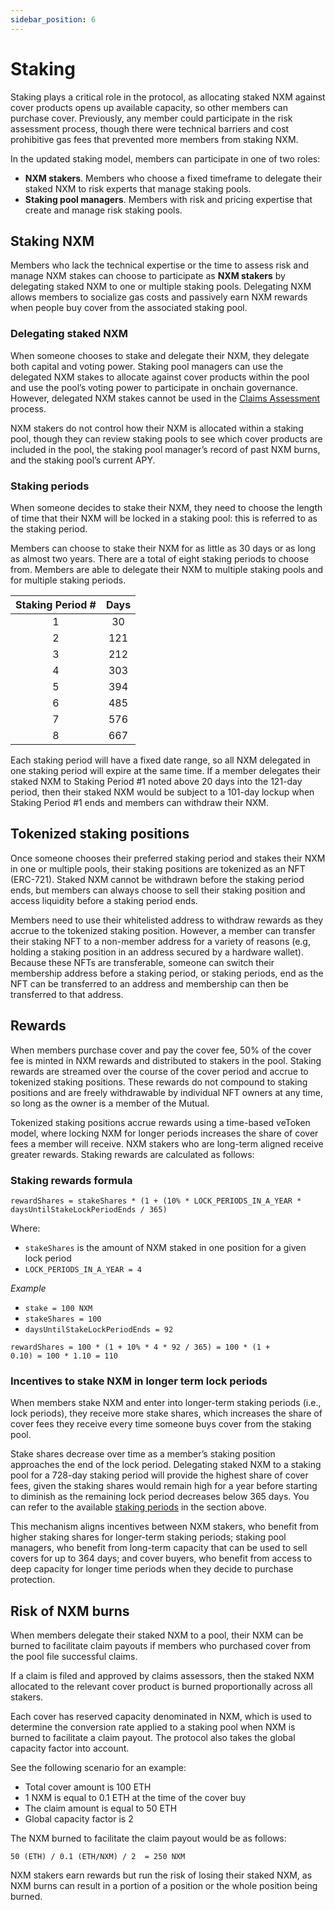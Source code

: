 ```yaml
---
sidebar_position: 6
---
```


# Staking

Staking plays a critical role in the protocol, as allocating staked NXM against cover products opens up available capacity, so other members can purchase cover. Previously, any member could participate in the risk assessment process, though there were technical barriers and cost prohibitive gas fees that prevented more members from staking NXM.

In the updated staking model, members can participate in one of two roles:
* **NXM stakers**. Members who choose a fixed timeframe to delegate their staked NXM to risk experts that manage staking pools.
* **Staking pool managers**. Members with risk and pricing expertise that create and manage risk staking pools.

## Staking NXM

Members who lack the technical expertise or the time to assess risk and manage NXM stakes can choose to participate as **NXM stakers** by delegating staked NXM to one or multiple staking pools. Delegating NXM allows members to socialize gas costs and passively earn NXM rewards when people buy cover from the associated staking pool.

### Delegating staked NXM

When someone chooses to stake and delegate their NXM, they delegate both capital and voting power. Staking pool managers can use the delegated NXM stakes to allocate against cover products within the pool and use the pool’s voting power to participate in onchain governance. However, delegated NXM stakes cannot be used in the [Claims Assessment](/protocol/claims-assessment) process.

NXM stakers do not control how their NXM is allocated within a staking pool, though they can review staking pools to see which cover products are included in the pool, the staking pool manager’s record of past NXM burns, and the staking pool’s current APY.

### Staking periods

When someone decides to stake their NXM, they need to choose the length of time that their NXM will be locked in a staking pool: this is referred to as the staking period.

Members can choose to stake their NXM for as little as 30 days or as long as almost two years. There are a total of eight staking periods to choose from. Members are able to delegate their NXM to multiple staking pools and for multiple staking periods.

| Staking Period # | Days |
| :--------------: | :--: |
| 1                | 30   |
| 2                | 121  |
| 3                | 212  |
| 4                | 303  |
| 5                | 394  |
| 6                | 485  |
| 7                | 576  |
| 8                | 667  |

Each staking period will have a fixed date range, so all NXM delegated in one staking period will expire at the same time. If a member delegates their staked NXM to Staking Period #1 noted above 20 days into the 121-day period, then their staked NXM would be subject to a 101-day lockup when Staking Period #1 ends and members can withdraw their NXM.

## Tokenized staking positions

Once someone chooses their preferred staking period and stakes their NXM in one or multiple pools, their staking positions are tokenized as an NFT (ERC-721). Staked NXM cannot be withdrawn before the staking period ends, but members can always choose to sell their staking position and access liquidity before a staking period ends.

Members need to use their whitelisted address to withdraw rewards as they accrue to the tokenized staking position. However, a member can transfer their staking NFT to a non-member address for a variety of reasons (e.g, holding a staking position in an address secured by a hardware wallet). Because these NFTs are transferable, someone can switch their membership address before a staking period, or staking periods, end as the NFT can be transferred to an address and membership can then be transferred to that address.

## Rewards

When members purchase cover and pay the cover fee, 50% of the cover fee is minted in NXM rewards and distributed to stakers in the pool. Staking rewards are streamed over the course of the cover period and accrue to tokenized staking positions. These rewards do not compound to staking positions and are freely withdrawable by individual NFT owners at any time, so long as the owner is a member of the Mutual.

Tokenized staking positions accrue rewards using a time-based veToken model, where locking NXM for longer periods increases the share of cover fees a member will receive. NXM stakers who are long-term aligned receive greater rewards. Staking rewards are calculated as follows:

### Staking rewards formula

<p><code>rewardShares = stakeShares * (1 + (10% * LOCK_PERIODS_IN_A_YEAR * daysUntilStakeLockPeriodEnds / 365)</code></p>

Where:
* <code>stakeShares</code> is the amount of NXM staked in one position for a given lock period
* <code>LOCK_PERIODS_IN_A_YEAR = 4</code>

*Example*
* <code>stake = 100 NXM</code>
* <code>stakeShares = 100</code>
* <code>daysUntilStakeLockPeriodEnds = 92</code>

<code>rewardShares = 100 * (1 + 10% * 4 * 92 / 365) = 100 * (1 + 0.10) = 100 * 1.10 = 110</code>

### Incentives to stake NXM in longer term lock periods

When members stake NXM and enter into longer-term staking periods (i.e., lock periods), they receive more stake shares, which increases the share of cover fees they receive every time someone buys cover from the staking pool.

Stake shares decrease over time as a member’s staking position approaches the end of the lock period. Delegating staked NXM to a staking pool for a 728-day staking period will provide the highest share of cover fees, given the staking shares would remain high for a year before starting to diminish as the remaining lock period decreases below 365 days. You can refer to the available [staking periods](/protocol/staking/#staking-periods) in the section above.

This mechanism aligns incentives between NXM stakers, who benefit from higher staking shares for longer-term staking periods; staking pool managers, who benefit from long-term capacity that can be used to sell covers for up to 364 days; and cover buyers, who benefit from access to deep capacity for longer time periods when they decide to purchase protection.

## Risk of NXM burns

When members delegate their staked NXM to a pool, their NXM can be burned to facilitate claim payouts if members who purchased cover from the pool file successful claims.

If a claim is filed and approved by claims assessors, then the staked NXM allocated to the relevant cover product is burned proportionally across all stakers.

Each cover has reserved capacity denominated in NXM, which is used to determine the conversion rate applied to a staking pool when NXM is burned to facilitate a claim payout. The protocol also takes the global capacity factor into account.

See the following scenario for an example:
* Total cover amount is 100 ETH
* 1 NXM is equal to 0.1 ETH at the time of the cover buy
* The claim amount is equal to 50 ETH
* Global capacity factor is 2

The NXM burned to facilitate the claim payout would be as follows:
<p><code>50 (ETH) / 0.1 (ETH/NXM) / 2  = 250 NXM</code></p>

NXM stakers earn rewards but run the risk of losing their staked NXM, as NXM burns can result in a portion of a position or the whole position being burned.
